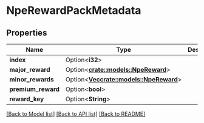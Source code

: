 # NpeRewardPackMetadata

## Properties

Name | Type | Description | Notes
------------ | ------------- | ------------- | -------------
**index** | Option<**i32**> |  | [optional]
**major_reward** | Option<[**crate::models::NpeReward**](NpeReward.md)> |  | [optional]
**minor_rewards** | Option<[**Vec<crate::models::NpeReward>**](NpeReward.md)> |  | [optional]
**premium_reward** | Option<**bool**> |  | [optional]
**reward_key** | Option<**String**> |  | [optional]

[[Back to Model list]](../README.md#documentation-for-models) [[Back to API list]](../README.md#documentation-for-api-endpoints) [[Back to README]](../README.md)


